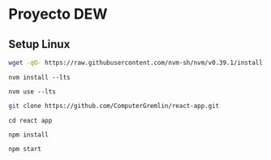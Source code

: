 # Proyecto DEW

## Setup Linux

```bash
wget -qO- https://raw.githubusercontent.com/nvm-sh/nvm/v0.39.1/install.sh | bash
```

``nvm install --lts``

``nvm use --lts``

```bash
git clone https://github.com/ComputerGremlin/react-app.git
```

``cd react app``

``npm install``

``npm start``
